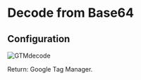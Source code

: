 # Decode from Base64

## Configuration

![GTMdecode](https://user-images.githubusercontent.com/54624019/77108950-60e15080-6a23-11ea-88b1-889eb3f55270.PNG)


Return: Google Tag Manager.